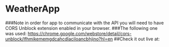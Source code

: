 # WeatherApp
###Note in order for app to communicate with the API you will need to have CORS Unblock extension enabled in your browser.
###The following one was used: https://chrome.google.com/webstore/detail/cors-unblock/lfhmikememgdcahcdlaciloancbhjino?hl=en
##Check it out live at: 
